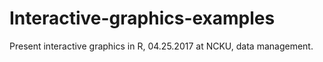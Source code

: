 # Interactive-graphics-examples
Present interactive graphics in R, 04.25.2017 at NCKU, data management.
